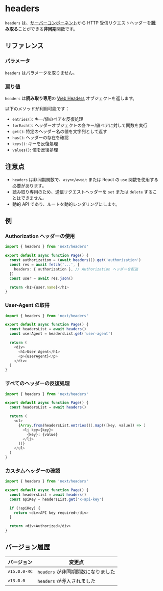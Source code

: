 # headers

`headers` は、[サーバーコンポーネント](/docs/app/getting-started/server-and-client-components)から HTTP 受信リクエストヘッダーを**読み取る**ことができる**非同期**関数です。

## リファレンス

### パラメータ

`headers` はパラメータを取りません。

### 戻り値

`headers` は**読み取り専用**の [Web Headers](https://developer.mozilla.org/docs/Web/API/Headers) オブジェクトを返します。

以下のメソッドが利用可能です：
- `entries()`: キー/値のペアを反復処理
- `forEach()`: ヘッダーオブジェクトの各キー/値ペアに対して関数を実行
- `get()`: 特定のヘッダー名の値を文字列として返す
- `has()`: ヘッダーの存在を確認
- `keys()`: キーを反復処理
- `values()`: 値を反復処理

## 注意点

- `headers` は非同期関数で、`async/await` または React の `use` 関数を使用する必要があります。
- 読み取り専用のため、送信リクエストヘッダーを `set` または `delete` することはできません。
- 動的 API であり、ルートを動的レンダリングにします。

## 例

### Authorization ヘッダーの使用

```typescript
import { headers } from 'next/headers'

export default async function Page() {
  const authorization = (await headers()).get('authorization')
  const res = await fetch('...', {
    headers: { authorization }, // Authorization ヘッダーを転送
  })
  const user = await res.json()

  return <h1>{user.name}</h1>
}
```

### User-Agent の取得

```typescript
import { headers } from 'next/headers'

export default async function Page() {
  const headersList = await headers()
  const userAgent = headersList.get('user-agent')

  return (
    <div>
      <h1>User Agent</h1>
      <p>{userAgent}</p>
    </div>
  )
}
```

### すべてのヘッダーの反復処理

```typescript
import { headers } from 'next/headers'

export default async function Page() {
  const headersList = await headers()

  return (
    <ul>
      {Array.from(headersList.entries()).map(([key, value]) => (
        <li key={key}>
          {key}: {value}
        </li>
      ))}
    </ul>
  )
}
```

### カスタムヘッダーの確認

```typescript
import { headers } from 'next/headers'

export default async function Page() {
  const headersList = await headers()
  const apiKey = headersList.get('x-api-key')

  if (!apiKey) {
    return <div>API key required</div>
  }

  return <div>Authorized</div>
}
```

## バージョン履歴

| バージョン | 変更点 |
|-----------|--------|
| `v15.0.0-RC` | `headers` が非同期関数になりました |
| `v13.0.0` | `headers` が導入されました |
